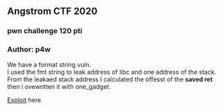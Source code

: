 ## Angstrom CTF 2020
### pwn challenge 120 pti
### Author: p4w

We have a format string vuln.<br>
I used the fmt string to leak address of libc and one address of the stack. From the leakaed stack address 
I calculated the offesst of the __saved ret__ then i ovewritten it with one_gadget.

<a href="./exp.py">Exploit</a> here

